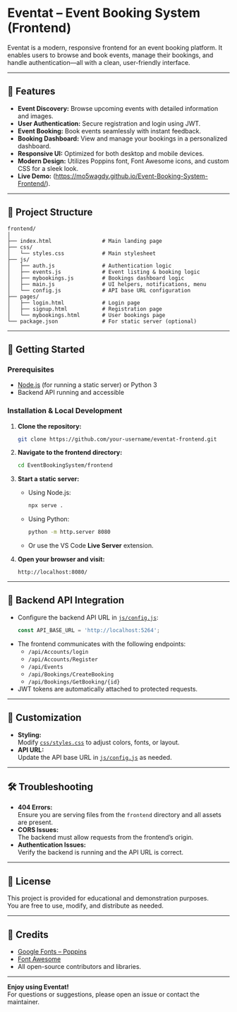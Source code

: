 # Eventat – Event Booking System (Frontend)

Eventat is a modern, responsive frontend for an event booking platform. It enables users to browse and book events, manage their bookings, and handle authentication—all with a clean, user-friendly interface.

---

## 🌟 Features

- **Event Discovery:** Browse upcoming events with detailed information and images.
- **User Authentication:** Secure registration and login using JWT.
- **Event Booking:** Book events seamlessly with instant feedback.
- **Booking Dashboard:** View and manage your bookings in a personalized dashboard.
- **Responsive UI:** Optimized for both desktop and mobile devices.
- **Modern Design:** Utilizes Poppins font, Font Awesome icons, and custom CSS for a sleek look.
- **Live Demo:** (https://mo5wagdy.github.io/Event-Booking-System-Frontend/).

---

## 📂 Project Structure

```
frontend/
│
├── index.html                # Main landing page
├── css/
│   └── styles.css            # Main stylesheet
├── js/
│   ├── auth.js               # Authentication logic
│   ├── events.js             # Event listing & booking logic
│   ├── mybookings.js         # Bookings dashboard logic
│   ├── main.js               # UI helpers, notifications, menu
│   └── config.js             # API base URL configuration
├── pages/
│   ├── login.html            # Login page
│   ├── signup.html           # Registration page
│   └── mybookings.html       # User bookings page
└── package.json              # For static server (optional)
```

---

## 🚀 Getting Started

### Prerequisites

- [Node.js](https://nodejs.org/) (for running a static server) or Python 3
- Backend API running and accessible

### Installation & Local Development

1. **Clone the repository:**
   ```bash
   git clone https://github.com/your-username/eventat-frontend.git
   ```

2. **Navigate to the frontend directory:**
   ```bash
   cd EventBookingSystem/frontend
   ```

3. **Start a static server:**
   - Using Node.js:
     ```bash
     npx serve .
     ```
   - Using Python:
     ```bash
     python -m http.server 8080
     ```
   - Or use the VS Code **Live Server** extension.

4. **Open your browser and visit:**
   ```
   http://localhost:8080/
   ```

---

## 🔗 Backend API Integration

- Configure the backend API URL in [`js/config.js`](js/config.js):
  ```js
  const API_BASE_URL = 'http://localhost:5264';
  ```
- The frontend communicates with the following endpoints:
  - `/api/Accounts/login`
  - `/api/Accounts/Register`
  - `/api/Events`
  - `/api/Bookings/CreateBooking`
  - `/api/Bookings/GetBooking/{id}`
- JWT tokens are automatically attached to protected requests.

---

## 🎨 Customization

- **Styling:**  
  Modify [`css/styles.css`](css/styles.css) to adjust colors, fonts, or layout.
- **API URL:**  
  Update the API base URL in [`js/config.js`](js/config.js) as needed.

---

## 🛠️ Troubleshooting

- **404 Errors:**  
  Ensure you are serving files from the `frontend` directory and all assets are present.
- **CORS Issues:**  
  The backend must allow requests from the frontend’s origin.
- **Authentication Issues:**  
  Verify the backend is running and the API URL is correct.

---

## 📄 License

This project is provided for educational and demonstration purposes.  
You are free to use, modify, and distribute as needed.

---

## 🙏 Credits

- [Google Fonts – Poppins](https://fonts.google.com/specimen/Poppins)
- [Font Awesome](https://fontawesome.com/)
- All open-source contributors and libraries.

---

**Enjoy using Eventat!**  
For questions or suggestions, please open an issue or contact the maintainer.
